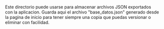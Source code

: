Este directorio puede usarse para almacenar archivos JSON exportados con la aplicacion.
Guarda aqui el archivo "base_datos.json" generado desde la pagina de inicio para tener siempre una copia que puedas versionar o eliminar con facilidad.
